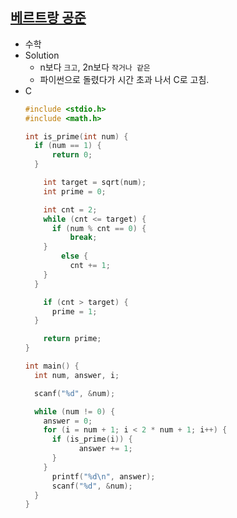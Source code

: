 ## [베르트랑 공준](https://www.acmicpc.net/problem/4948)

- 수학
- Solution
  - n보다 `크고`, 2n보다 `작거나 같은`
  - 파이썬으로 돌렸다가 시간 초과 나서 C로 고침.
- C
  ```c
  #include <stdio.h>
  #include <math.h>

  int is_prime(int num) {
    if (num == 1) {
        return 0;
    }

      int target = sqrt(num);
      int prime = 0;

      int cnt = 2;
      while (cnt <= target) {
        if (num % cnt == 0) {
            break;
      }
          else {
            cnt += 1;
      }
    }

      if (cnt > target) {
        prime = 1;
    }

      return prime;
  }

  int main() {
    int num, answer, i;

    scanf("%d", &num);

    while (num != 0) {
      answer = 0;
      for (i = num + 1; i < 2 * num + 1; i++) {
        if (is_prime(i)) {
              answer += 1;
        }
      }
        printf("%d\n", answer);
        scanf("%d", &num);
    }
  }
  ```


